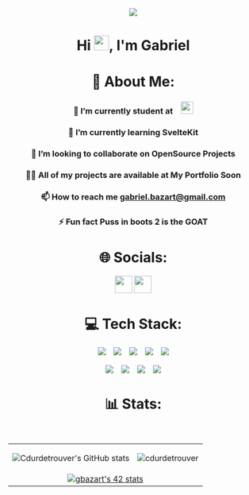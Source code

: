 <div align="center" >
      <a href="#"><img height="auto" src="https://media0.giphy.com/media/YRMb6dd7zprS00JdGZ/giphy.gif?cid=ecf05e47pp9oy2ivxoy3aif9mvewoex6jc5ywnem9njblkob&ep=v1_stickers_search&rid=giphy.gif&ct=s"/></a>
</div>
<h1 align="center">Hi <img src="https://raw.githubusercontent.com/MartinHeinz/MartinHeinz/master/wave.gif" width="30px">, I'm Gabriel</h1>  

<h1 align="center">💫 About Me:</h1>
<div align ="center">
      <h3> 🔭 I’m currently student at &ensp; <a href="https://42.fr/"><img src="https://42.fr/wp-content/uploads/2021/05/42-Final-sigle-seul.svg" height="25px"/></a> </h3>
      <h3> 🌱 I’m currently learning <strong>SvelteKit</strong> </h3>
      <h3> 👯 I’m looking to collaborate on <strong>OpenSource Projects</strong> </h3>
      <h3> 👨‍💻 All of my projects are available at My Portfolio Soon </h3>
      <h3> 📫 How to reach me <strong><a href="mailto:gabriel.bazart@gmail.com">gabriel.bazart@gmail.com</a></strong> </h3>
      <h3> ⚡ Fun fact <strong>Puss in boots 2 is the GOAT</strong> </h3>
</div>  

<h1 align="center">🌐 Socials:</h1>
<div align="center">
      <a href="https://discord.gg/https://discord.gg/HzqrkbqH7x"><img src="https://img.shields.io/badge/Discord-%237289DA.svg?logo=discord&logoColor=white" height="35px"></a>
      <a href="https://www.linkedin.com/in/gabriel-bazart-87b3ab265/"><img src="https://img.shields.io/badge/LinkedIn-%230077B5.svg?logo=linkedin&logoColor=white" height="35px"></a>
</div>  

<h1 align="center">💻 Tech Stack:</h1>
<div align="center">
      <img src="https://img.shields.io/badge/-HTML5-f06529?style=for-the-badge&labelColor=black&logo=html5&logoColor=f06529"> 
      &nbsp;&nbsp;
      <img src="https://img.shields.io/badge/-CSS3-2965f1?style=for-the-badge&labelColor=black&logo=css3&logoColor=2965f1">
      &nbsp;&nbsp;
      <img src="https://img.shields.io/badge/Sass-c69?style=for-the-badge&labelColor=black&logo=sass&logoColor=c69">
      &nbsp;&nbsp;
      <img src="https://img.shields.io/badge/-Javascript-F0DB4F?style=for-the-badge&labelColor=black&logo=javascript&logoColor=F0DB4F"> 
      &nbsp;&nbsp;
      <img src="https://img.shields.io/badge/-C++-044F88?style=for-the-badge&labelColor=black&logo=cplusplus&logoColor=044F88">
      <br>
      <br>
      <img src="https://img.shields.io/badge/-Python-4B8BBE?style=for-the-badge&labelColor=black&logo=python&logoColor=4B8BBE">
      &nbsp;&nbsp;
      <img src="https://img.shields.io/badge/-MySQL-00758F?style=for-the-badge&labelColor=black&logo=mysql&logoColor=00758F">
      &nbsp;&nbsp;
      <img src="https://img.shields.io/badge/-Git-f34f29?style=for-the-badge&labelColor=black&logo=git&logoColor=f34f29">
      &nbsp;&nbsp;
      <img src="https://img.shields.io/badge/-Postman-EF5B25?style=for-the-badge&labelColor=black&logo=postman&logoColor=EF5B25">
</div>  

<h1 align="center">📊 Stats:</h1>
<table align="center" border="0">
      <tr>
            <td>
                  
![Cdurdetrouver's GitHub stats](https://github-readme-stats-five-gules.vercel.app/api?username=cdurdetrouver&count_private=true&show_icons=true&theme=radical)
            </td>             
            <td>
                  <img src="https://github-readme-stats.vercel.app/api/top-langs?username=cdurdetrouver&show_icons=true&locale=en&layout=compact&title_color=7A7ADB&icon_color=2234AE&text_color=D3D3D3&bg_color=0,000000,130F40" alt="cdurdetrouver" />
            </td>
      </tr>
      <tr width="100%">
            <td colspan="2"  align="center">
                  <a href="https://github.com/oakoudad/badge42"><img src="https://badge.mediaplus.ma/darkgray/gbazart?1337Badge=off&UM6P=off" alt="gbazart's 42 stats" /></a>
            </td>
      </tr>
</table>

<!-- Proudly created with GPRM ( https://gprm.itsvg.in ) -->
